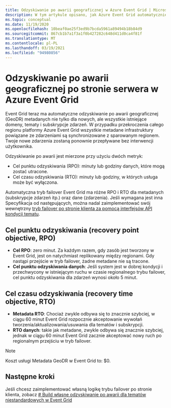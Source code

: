 ```yaml
---
title: Odzyskiwanie po awarii geograficznej w Azure Event Grid | Microsoft Docs
description: W tym artykule opisano, jak Azure Event Grid automatycznie obsługiwać odzyskiwanie geograficzne (GeoDR).
ms.topic: conceptual
ms.date: 11/19/2020
ms.openlocfilehash: 10beaf0ae25f3ed9b7bcda5961a89494b18b84d9
ms.sourcegitcommit: 867cb1b7a1f3a1f0b427282c648d411d0ca4f81f
ms.translationtype: MT
ms.contentlocale: pl-PL
ms.lasthandoff: 03/19/2021
ms.locfileid: "94980856"
---
```

# <a name="server-side-geo-disaster-recovery-in-azure-event-grid"></a>Odzyskiwanie po awarii geograficznej po stronie serwera w Azure Event Grid
Event Grid teraz ma automatyczne odzyskiwanie po awarii geograficznej (GeoDR) metadanych nie tylko dla nowych, ale wszystkie istniejące domeny, tematy i subskrypcje zdarzeń. W przypadku przekroczenia całego regionu platformy Azure Event Grid wszystkie metadane infrastruktury powiązane ze zdarzeniami są synchronizowane z sparowanym regionem. Twoje nowe zdarzenia zostaną ponownie przepływane bez interwencji użytkownika. 

Odzyskiwanie po awarii jest mierzone przy użyciu dwóch metryk:

- Cel punktu odzyskiwania (RPO): minuty lub godziny danych, które mogą zostać utracone.
- Cel czasu odzyskiwania (RTO): minuty lub godziny, w których usługa może być wyłączona.

Automatyczna tryb failover Event Grid ma różne RPO i RTO dla metadanych (subskrypcje zdarzeń itp.) oraz dane (zdarzenia). Jeśli wymagana jest inna Specyfikacja od następujących, można nadal zaimplementować swój wewnętrzny [tryb failover po stronie klienta za pomocą interfejsów API kondycji tematu](custom-disaster-recovery.md).

## <a name="recovery-point-objective-rpo"></a>Cel punktu odzyskiwania (recovery point objective, RPO)
- **Cel RPO**: zero minut. Za każdym razem, gdy zasób jest tworzony w Event Grid, jest on natychmiast replikowany między regionami. Gdy nastąpi przejście w tryb failover, żadne metadane nie są tracone.
- **Cel punktu odzyskiwania danych**: Jeśli system jest w dobrej kondycji i przechwycony w istniejącym ruchu w czasie regionalnego trybu failover, cel punktu odzyskiwania dla zdarzeń wynosi około 5 minut.

## <a name="recovery-time-objective-rto"></a>Cel czasu odzyskiwania (recovery time objective, RTO)
- **Metadata RTO**: Chociaż zwykle odbywa się to znacznie szybciej, w ciągu 60 minut Event Grid rozpocznie akceptowanie wywołań tworzenia/aktualizowania/usuwania dla tematów i subskrypcji.
- **RTO danych**: takie jak metadane, zwykle odbywa się znacznie szybciej, jednak w ciągu 60 minut Event Grid zacznie akceptować nowy ruch po regionalnym przejściu w tryb failover.

> [!NOTE]
> Koszt usługi Metadata GeoDR w Event Grid to: $0.


## <a name="next-steps"></a>Następne kroki
Jeśli chcesz zaimplementować własną logikę trybu failover po stronie klienta, zobacz [# Build własne odzyskiwanie po awarii dla tematów niestandardowych w Event Grid](custom-disaster-recovery.md)
